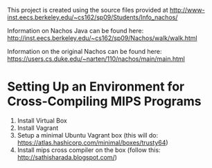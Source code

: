 
This project is created using the source files provided at http://www-inst.eecs.berkeley.edu/~cs162/sp09/Students/Info_nachos/


Information on Nachos Java can be found here: http://inst.eecs.berkeley.edu/~cs162/sp09/Nachos/walk/walk.html

Information on the original Nachos can be found here: https://users.cs.duke.edu/~narten/110/nachos/main/main.html


# Setting Up an Environment for Cross-Compiling MIPS Programs

1. Install Virtual Box
2. Install Vagrant
3. Setup a minimal Ubuntu Vagrant box (this will do: https://atlas.hashicorp.com/minimal/boxes/trusty64)
4. Install mips cross compiler on the box (follow this: http://sathisharada.blogspot.com/)



